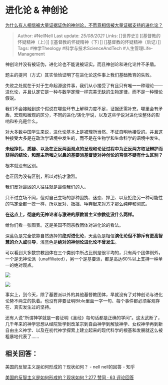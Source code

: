 # 进化论 & 神创论
[为什么有人相信被大量证据证伪的神创论，不愿意相信被大量证据支持的进化论？](https://www.zhihu.com/question/362294667/answer/1448655983)


> Author: #NellNell 
Last update: *25/08/2021* 
Links: [[世界史]] [[基督教的怀疑精神（上）]] [[基督教的怀疑精神（下）]] [[基督教的怀疑精神（后记）]]
Tags: #神学Theology #科学与技术ScienceAndTech #人生管理Life-Management 

  

神创论并没有被证伪，进化论也不能说被证实。而且神创论和进化论并不矛盾。

题主的提问（方式）其实恰恰证明了在进化论这件事上我们基础教育的失败。

失败之处就在于对于生命起源这件事，我们从小接受了有且只有唯一一种理论——进化论，并且认定它是一种与数学定理一样完美无缺的生物定律，而不是一种理论假说。

我们不会接触到这个假说在哪些环节上解释力度不足，证据还需补充，哪里会有矛盾，宏观和微观的区分，不同的进化/演化学说，以及这些学说对进化论整体的影响和补充是什么。

对大多数中国学生来说，进化论基本上是被理所当然、不证自明地接受的。并且这种接受大多是在政治学语境中发生的，而不是在生物学和生命科学的语境中发生。

**未经挣扎、质疑、以及在正反两面观点的呈现和论证过程中为正反两方取证辩护而获得的结论，和题主所嗤之以鼻的基要派基督徒对神创论的笃信不疑有什么区别？**

根本就没有区别。

也正因为没有区别，所以对抗才激烈。

我们反对最凶的人往往就是最像我们的人。

只不过立场不同，但对自己立场的那种固执、迷恋、捍卫、以及拒绝另一种可能性的笃定全都一摸一样，所以反对、抵挡、唾弃起来对方才那么纯粹和彻底。

**在这点上，彻底的无神论者与激进的原教旨主义宗教徒没什么两样。**

给你们看一张图表。这是美国不同宗教团体对进化论的看法。

深蓝色是完全依靠自然选择的**绝对进化论**，天蓝色是相信**演化论但不排斥有更高智慧的介入或引导**，浅蓝色是**绝对的神创论进化论不曾发生**。

可以看到大多数宗教团体在三个类别中所占比例是很平均的，只有两个团体例外，一个是无神论派（unaffiliated），另一个是基要派，都是高达60%以上支持一种单一的绝对观点。

![](https://pic1.zhimg.com/50/v2-6a186f523e7ee06047f079196a410add_720w.jpg?source=c8b7c179)

![](https://pic1.zhimg.com/80/v2-6a186f523e7ee06047f079196a410add_720w.jpg?source=c8b7c179)

  

事实上，到今天，除了基要派以外的其他基督教团体，早就没有了对神创论与进化论势不两立的执着。也没有非要证明Bible里面一字一句、每个事件都必须客观存在、真实发生过的坚持。

还有人说“所谓神学就是一套证明《圣经》每句话都是正确的学问”。这太武断了，几千年来的神学思想从经院哲学到改革宗到自由神学到解放神学、女权神学再到新自由主义神学、以及在初代神学探索上建立起来的现代科学的根基和发展就这么被粗暴地代表了……

  

## 相关回答：

美国的反智主义是如何形成的？现状如何？ - nell nell的回答 - 知乎

[美国的反智主义是如何形成的？现状如何？277 赞同 · 63 评论回答](https://www.zhihu.com/question/22922167/answer/1444768724)
